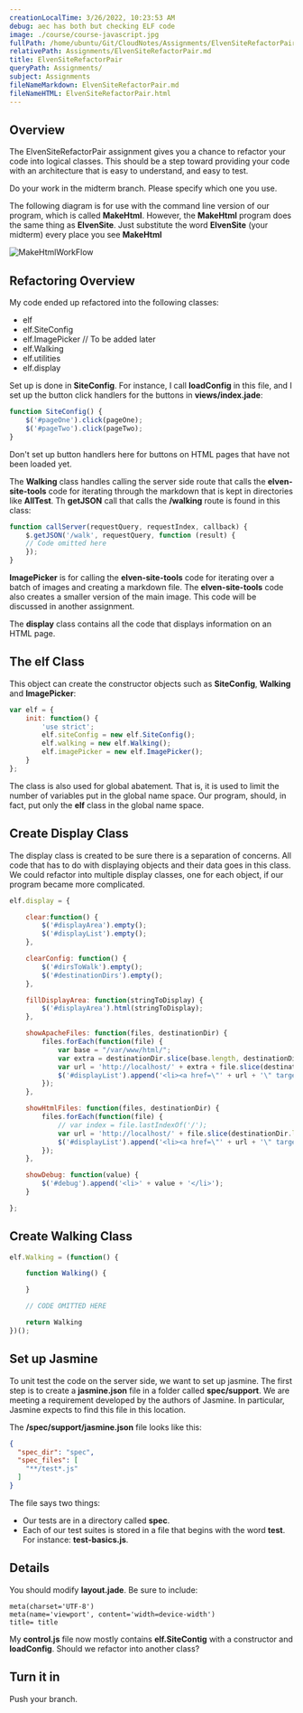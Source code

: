 ```yaml
---
creationLocalTime: 3/26/2022, 10:23:53 AM
debug: aec has both but checking ELF code
image: ./course/course-javascript.jpg
fullPath: /home/ubuntu/Git/CloudNotes/Assignments/ElvenSiteRefactorPair.md
relativePath: Assignments/ElvenSiteRefactorPair.md
title: ElvenSiteRefactorPair
queryPath: Assignments/
subject: Assignments
fileNameMarkdown: ElvenSiteRefactorPair.md
fileNameHTML: ElvenSiteRefactorPair.html
---
```



<!-- toc -->
<!-- tocstop -->

## Overview

The ElvenSiteRefactorPair assignment gives you a chance to refactor your code into logical classes. This should be a step toward providing your code with an architecture that is easy to understand, and easy to test.

Do your work in the midterm branch. Please specify which one you use.

The following diagram is for use with the command line version of our program, which is called **MakeHtml**. However, the **MakeHtml** program does the same thing as **ElvenSite**. Just substitute the word **ElvenSite** (your midterm) every place you see **MakeHtml**

![MakeHtmlWorkFlow](https://s3.amazonaws.com/bucket01.elvenware.com/images/make-html-work-flow.png)

## Refactoring Overview

My code ended up refactored into the following classes:

- elf
- elf.SiteConfig
- elf.ImagePicker // To be added later
- elf.Walking
- elf.utilities
- elf.display

Set up is done in **SiteConfig**. For instance, I call **loadConfig** in this file, and I set up the button click handlers for the buttons in **views/index.jade**:

```javascript
function SiteConfig() {
    $('#pageOne').click(pageOne);
    $('#pageTwo').click(pageTwo);
}
```

Don't set up button handlers here for buttons on HTML pages that have not been loaded yet.

The **Walking** class handles calling the server side route that calls the **elven-site-tools** code for iterating through the markdown that is kept in directories like **AllTest**. Th **getJSON** call that calls the **/walking** route is found in this class:

```javascript
function callServer(requestQuery, requestIndex, callback) {
    $.getJSON('/walk', requestQuery, function (result) {
    // Code omitted here
    });
}
```

**ImagePicker** is for calling the **elven-site-tools** code for iterating over a batch of images and creating a markdown file. The **elven-site-tools** code also creates a smaller version of the main image. This code will be discussed in another assignment.

The **display** class contains all the code that displays information on an HTML page.

## The elf Class

This object can create the constructor objects such as **SiteConfig**, **Walking** and **ImagePicker**:

```javascript
var elf = {
    init: function() {
        'use strict';
        elf.siteConfig = new elf.SiteConfig();
        elf.walking = new elf.Walking();
        elf.imagePicker = new elf.ImagePicker();
    }
};
```

The class is also used for global abatement. That is, it is used to limit the number of variables put in the global name space. Our program, should, in fact, put only the **elf** class in the global name space.

## Create Display Class

The display class is created to be sure there is a separation of concerns. All code that has to do with displaying objects and their data goes in this class. We could refactor into multiple display classes, one for each object, if our program became more complicated.

```javascript
elf.display = {

    clear:function() {
        $('#displayArea').empty();
        $('#displayList').empty();
    },

    clearConfig: function() {
        $('#dirsToWalk').empty();
        $('#destinationDirs').empty();
    },

    fillDisplayArea: function(stringToDisplay) {
        $('#displayArea').html(stringToDisplay);
    },

    showApacheFiles: function(files, destinationDir) {
        files.forEach(function(file) {
            var base = "/var/www/html/";
            var extra = destinationDir.slice(base.length, destinationDir.length);
            var url = 'http://localhost/' + extra + file.slice(destinationDir.length, file.length);
            $('#displayList').append('<li><a href=\"' + url + '\" target=\"_blank\">' + url + '</a></li>');
        });
    },

    showHtmlFiles: function(files, destinationDir) {
        files.forEach(function(file) {
            // var index = file.lastIndexOf('/');
            var url = 'http://localhost/' + file.slice(destinationDir.length, file.length);
            $('#displayList').append('<li><a href=\"' + url + '\" target=\"_blank\">' + url + '</a></li>');
        });
    },

    showDebug: function(value) {
        $('#debug').append('<li>' + value + '</li>');
    }

};
```

## Create Walking Class

```javascript
elf.Walking = (function() {

    function Walking() {

    }

    // CODE OMITTED HERE

    return Walking
})();
```

## Set up Jasmine

To unit test the code on the server side, we want to set up jasmine. The first step is to create a **jasmine.json** file in a folder called **spec/support**. We are meeting a requirement developed by the authors of Jasmine. In particular, Jasmine expects to find this file in this location.

The **/spec/support/jasmine.json** file looks like this:

```json
{
  "spec_dir": "spec",
  "spec_files": [
    "**/test*.js"
  ]
}
```

The file says two things:

- Our tests are in a directory called **spec**.
- Each of our test suites is stored in a file that begins with the word **test**. For instance: **test-basics.js**.

## Details

You should modify **layout.jade**. Be sure to include:

```
meta(charset='UTF-8')
meta(name='viewport', content='width=device-width')
title= title
```

My **control.js** file now mostly contains **elf.SiteContig** with a constructor and **loadConfig**. Should we refactor into another class?

## Turn it in

Push your branch.
